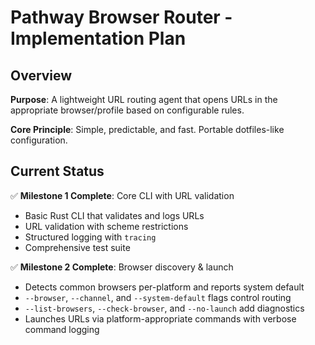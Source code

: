 # Pathway Browser Router - Implementation Plan

## Overview

**Purpose**: A lightweight URL routing agent that opens URLs in the appropriate browser/profile based on configurable rules.

**Core Principle**: Simple, predictable, and fast. Portable dotfiles-like configuration.

## Current Status

✅ **Milestone 1 Complete**: Core CLI with URL validation
- Basic Rust CLI that validates and logs URLs
- URL validation with scheme restrictions
- Structured logging with `tracing`
- Comprehensive test suite

✅ **Milestone 2 Complete**: Browser discovery & launch
- Detects common browsers per-platform and reports system default
- `--browser`, `--channel`, and `--system-default` flags control routing
- `--list-browsers`, `--check-browser`, and `--no-launch` add diagnostics
- Launches URLs via platform-appropriate commands with verbose command logging

